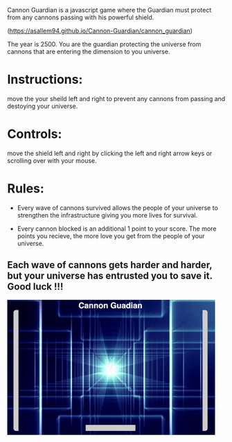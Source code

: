 Cannon Guardian is a javascript game where the Guardian must protect from any cannons passing with his powerful shield.

(https://asallem94.github.io/Cannon-Guardian/cannon_guardian)

The year is 2500. You are the guardian protecting the universe from cannons that are entering the dimension to you universe.

# Instructions:
move the your sheild left and right to prevent any cannons from passing and destoying your universe.

# Controls:
move the shield left and right by clicking the left and right arrow keys or scrolling over with your mouse.

# Rules:
* Every wave of cannons survived allows the people of your universe to strengthen the infrastructure giving you more lives for survival.

* Every cannon blocked is an additional 1 point to your score. The more points you recieve, the more love you get from the people of your universe.

## Each wave of cannons gets harder and harder, but your universe has entrusted you to save it.  Good luck !!!

![alt text](https://github.com/asallem94/Cannon-Guardian/blob/master/app/assets/videos/cg_gif.gif "gif demo")


